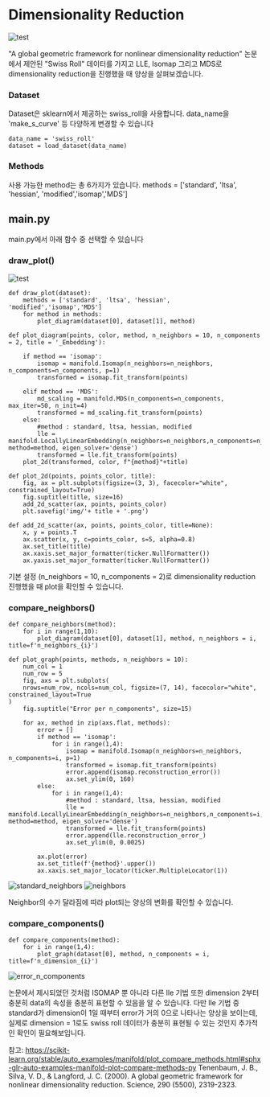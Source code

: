 # Dimensionality Reduction

![test](https://user-images.githubusercontent.com/93261025/195637533-eeb4ad43-feb1-483e-b8ad-f64129fa3f5a.gif)

"A global geometric framework for nonlinear dimensionality reduction" 논문에서 제안된 "Swiss Roll" 데이터를 가지고 LLE, Isomap 그리고 MDS로 dimensionality reduction을 진행했을 때 양상을 살펴보겠습니다.

### Dataset
Dataset은 sklearn에서 제공하는 swiss_roll을 사용합니다.
data_name을 'make_s_curve' 등 다양하게 변경할 수 있습니다
``` 
data_name = 'swiss_roll'
dataset = load_dataset(data_name)
``` 
### Methods
사용 가능한 method는 총 6가지가 있습니다.
methods = ['standard', 'ltsa', 'hessian', 'modified','isomap','MDS']

## main.py

main.py에서 아래 함수 중 선택할 수 있습니다


### draw_plot()

![test](https://user-images.githubusercontent.com/93261025/195640342-8c68ca55-9ce3-44e0-963e-f4e7066f1b7b.png)

``` 
def draw_plot(dataset):
    methods = ['standard', 'ltsa', 'hessian', 'modified','isomap','MDS']
    for method in methods:
        plot_diagram(dataset[0], dataset[1], method)
        
def plot_diagram(points, color, method, n_neighbors = 10, n_components = 2, title = '_Embedding'):
    
    if method == 'isomap':
        isomap = manifold.Isomap(n_neighbors=n_neighbors, n_components=n_components, p=1)
        transformed = isomap.fit_transform(points)
        
    elif method == 'MDS':
        md_scaling = manifold.MDS(n_components=n_components, max_iter=50, n_init=4)
        transformed = md_scaling.fit_transform(points)  
    else:
        #method : standard, ltsa, hessian, modified
        lle = manifold.LocallyLinearEmbedding(n_neighbors=n_neighbors,n_components=n_components, method=method, eigen_solver='dense')
        transformed = lle.fit_transform(points)
    plot_2d(transformed, color, f"{method}"+title)
    
def plot_2d(points, points_color, title):
    fig, ax = plt.subplots(figsize=(3, 3), facecolor="white", constrained_layout=True)
    fig.suptitle(title, size=16)
    add_2d_scatter(ax, points, points_color)
    plt.savefig('img/'+ title + '.png')

def add_2d_scatter(ax, points, points_color, title=None):
    x, y = points.T
    ax.scatter(x, y, c=points_color, s=5, alpha=0.8)
    ax.set_title(title)
    ax.xaxis.set_major_formatter(ticker.NullFormatter())
    ax.yaxis.set_major_formatter(ticker.NullFormatter())
``` 
기본 설정 (n_neighbors = 10, n_components = 2)로 dimensionality reduction 진행했을 때 plot을 확인할 수 있습니다.


### compare_neighbors()
```
def compare_neighbors(method):
    for i in range(1,10):
        plot_diagram(dataset[0], dataset[1], method, n_neighbors = i, title=f'n_neighbors_{i}')
        
def plot_graph(points, methods, n_neighbors = 10):
    num_col = 1
    num_row = 5
    fig, axs = plt.subplots(
    nrows=num_row, ncols=num_col, figsize=(7, 14), facecolor="white", constrained_layout=True
)
    fig.suptitle("Error per n_components", size=15)

    for ax, method in zip(axs.flat, methods):
        error = []
        if method == 'isomap':
            for i in range(1,4):
                isomap = manifold.Isomap(n_neighbors=n_neighbors, n_components=i, p=1)
                transformed = isomap.fit_transform(points)
                error.append(isomap.reconstruction_error())
                ax.set_ylim(0, 160)
        else:
            for i in range(1,4):
                #method : standard, ltsa, hessian, modified
                lle = manifold.LocallyLinearEmbedding(n_neighbors=n_neighbors,n_components=i, method=method, eigen_solver='dense')
                transformed = lle.fit_transform(points)
                error.append(lle.reconstruction_error_)
                ax.set_ylim(0, 0.0025)
                
        ax.plot(error)
        ax.set_title(f'{method}'.upper())
        ax.xaxis.set_major_locator(ticker.MultipleLocator(1))
```
![standard_neighbors](https://user-images.githubusercontent.com/93261025/195644353-25a26058-8e81-448d-bfe3-1af4c7fcca7d.gif)
![neighbors](https://user-images.githubusercontent.com/93261025/195642274-63a72f00-3c89-476b-a7a9-b96e6dd2ef6a.gif)

Neighbor의 수가 달라짐에 따라 plot되는 양상의 변화를 확인할 수 있습니다.
        
### compare_components()        
```
def compare_components(method):
    for i in range(1,4):
        plot_graph(dataset[0], method, n_components = i, title=f'n_dimension_{i}')
```
![error_n_components](https://user-images.githubusercontent.com/93261025/195656387-f4826fcf-69e7-4092-b95c-8ccdd49b0d07.png)

논문에서 제시되었던 것처럼 ISOMAP 뿐 아니라 다른 lle 기법 또한 dimension 2부터 충분히 data의 속성을 충분히 표현할 수 있음을 알 수 있습니다. 
다만 lle 기법 중 standard가 dimension이 1일 때부터 error가 거의 0으로 나타나는 양상을 보이는데, 실제로 dimension = 1로도 swiss roll 데이터가 충분히 표현될 수 있는 것인지 추가적인 확인이 필요해보입니다.

참고:
https://scikit-learn.org/stable/auto_examples/manifold/plot_compare_methods.html#sphx-glr-auto-examples-manifold-plot-compare-methods-py
Tenenbaum, J. B., Silva, V. D., & Langford, J. C. (2000). A global geometric framework for nonlinear dimensionality reduction. Science, 290 (5500), 2319-2323.
